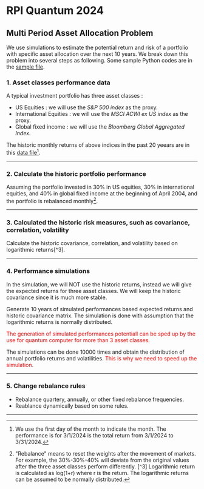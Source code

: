 # RPI Quantum 2024

## Multi Period Asset Allocation Problem

We use simulations to estimate the potential return and risk of a portfolio with specific asset allocation over the next 10 years. We break down this problem into several steps as following. Some sample Python codes are in the [sample file](./Python_sample_code.py). 

### 1. Asset classes performance data
A typical investment portfolio has three asset classes :
- US Equities : we will use the *S&P 500 index* as the proxy.
- International Equities : we will use the *MSCI ACWI ex US index* as the proxy.
- Global fixed income : we will use the *Bloomberg Global Aggregated Index*.

The historic monthly returns of above indices in the past 20 yeears are in this [data file](./data/historic_data.xlsx)[^1].

---

### 2. Calculate the historic portfolio performance
Assuming the portfolio invested in 30% in US equities, 30% in international equities, and 40% in global fixed income at the beginning of April 2004, and the portfolio is rebalanced monthly[^2].

---

### 3. Calculated the historic risk measures, such as covariance, correlation, volatility
Calculate the historic covariance, correlation, and volatility based on logarithmic returns[^3].

---

### 4. Performance simulations
In the simulation, we will NOT use the historic returns, instead we will give the expected returns for three asset classes. We will keep the historic covariance since it is much more stable.

Generate 10 years of simulated performances based expected returns and historic covariance matrix. The simulation is done with assumption that the logarithmic returns is normally distributed.
   
<span style='color : red;'>The generation of simulated performances potentiall can be sped up by the use for quantum computer for more than 3 asset classes.</span>
   
The simulations can be done 10000 times and obtain the distribution of annual portfolio returns and volatilities. <span style='color : red;'>This is why we need to speed up the simulation.</span>

---

### 5. Change rebalance rules
- Rebalance quartery, annually, or other fixed rebalance frequencies.
- Reablance dynamically based on some rules.

---
[^1]: We use the first day of the month to indicate the month. The performance is for 3/1/2024 is the total return from 3/1/2024 to 3/31/2024.
[^2]: "Rebalance" means to reset the weights after the movement of markets. For example, the 30%-30%-40% will deviate from the original values after the three asset classes perform differently.
[^3] Logarithmic return is calculated as log(1+r) where r is the return. The logarithmic returns can be assumed to be normally distributed.